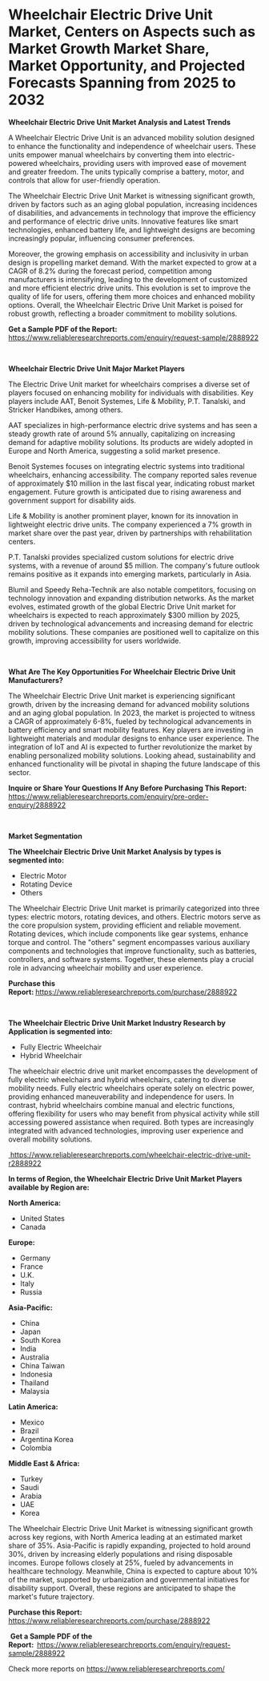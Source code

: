<p><h1>Wheelchair Electric Drive Unit Market, Centers on Aspects such as Market Growth Market Share, Market Opportunity, and Projected Forecasts Spanning from 2025 to 2032</h1></p><p><strong>Wheelchair Electric Drive Unit Market Analysis and Latest Trends</strong></p>
<p><p>A Wheelchair Electric Drive Unit is an advanced mobility solution designed to enhance the functionality and independence of wheelchair users. These units empower manual wheelchairs by converting them into electric-powered wheelchairs, providing users with improved ease of movement and greater freedom. The units typically comprise a battery, motor, and controls that allow for user-friendly operation.</p><p>The Wheelchair Electric Drive Unit Market is witnessing significant growth, driven by factors such as an aging global population, increasing incidences of disabilities, and advancements in technology that improve the efficiency and performance of electric drive units. Innovative features like smart technologies, enhanced battery life, and lightweight designs are becoming increasingly popular, influencing consumer preferences.</p><p>Moreover, the growing emphasis on accessibility and inclusivity in urban design is propelling market demand. With the market expected to grow at a CAGR of 8.2% during the forecast period, competition among manufacturers is intensifying, leading to the development of customized and more efficient electric drive units. This evolution is set to improve the quality of life for users, offering them more choices and enhanced mobility options. Overall, the Wheelchair Electric Drive Unit Market is poised for robust growth, reflecting a broader commitment to mobility solutions.</p></p>
<p><strong>Get a Sample PDF of the Report:&nbsp;</strong> <a href="https://www.reliableresearchreports.com/enquiry/request-sample/2888922?utm_campaign=2216&utm_medium=2&utm_source=Github&utm_content=ia&utm_term=14032025&utm_id=wheelchair-electric-drive-unit">https://www.reliableresearchreports.com/enquiry/request-sample/2888922</a></p>
<p>&nbsp;</p>
<p><strong>Wheelchair Electric Drive Unit Major Market Players</strong></p>
<p><p>The Electric Drive Unit market for wheelchairs comprises a diverse set of players focused on enhancing mobility for individuals with disabilities. Key players include AAT, Benoit Systemes, Life & Mobility, P.T. Tanalski, and Stricker Handbikes, among others. </p><p>AAT specializes in high-performance electric drive systems and has seen a steady growth rate of around 5% annually, capitalizing on increasing demand for adaptive mobility solutions. Its products are widely adopted in Europe and North America, suggesting a solid market presence.</p><p>Benoit Systemes focuses on integrating electric systems into traditional wheelchairs, enhancing accessibility. The company reported sales revenue of approximately $10 million in the last fiscal year, indicating robust market engagement. Future growth is anticipated due to rising awareness and government support for disability aids.</p><p>Life & Mobility is another prominent player, known for its innovation in lightweight electric drive units. The company experienced a 7% growth in market share over the past year, driven by partnerships with rehabilitation centers.</p><p>P.T. Tanalski provides specialized custom solutions for electric drive systems, with a revenue of around $5 million. The company's future outlook remains positive as it expands into emerging markets, particularly in Asia.</p><p>Blumil and Speedy Reha-Technik are also notable competitors, focusing on technology innovation and expanding distribution networks. As the market evolves, estimated growth of the global Electric Drive Unit market for wheelchairs is expected to reach approximately $300 million by 2025, driven by technological advancements and increasing demand for electric mobility solutions. These companies are positioned well to capitalize on this growth, improving accessibility for users worldwide.</p></p>
<p>&nbsp;</p>
<p><strong>What Are The Key Opportunities For Wheelchair Electric Drive Unit Manufacturers?</strong></p>
<p><p>The Wheelchair Electric Drive Unit market is experiencing significant growth, driven by the increasing demand for advanced mobility solutions and an aging global population. In 2023, the market is projected to witness a CAGR of approximately 6-8%, fueled by technological advancements in battery efficiency and smart mobility features. Key players are investing in lightweight materials and modular designs to enhance user experience. The integration of IoT and AI is expected to further revolutionize the market by enabling personalized mobility solutions. Looking ahead, sustainability and enhanced functionality will be pivotal in shaping the future landscape of this sector.</p></p>
<p><strong>Inquire or Share Your Questions If Any Before Purchasing This Report:</strong> <a href="https://www.reliableresearchreports.com/enquiry/pre-order-enquiry/2888922?utm_campaign=2216&utm_medium=2&utm_source=Github&utm_content=ia&utm_term=14032025&utm_id=wheelchair-electric-drive-unit">https://www.reliableresearchreports.com/enquiry/pre-order-enquiry/2888922</a></p>
<p>&nbsp;</p>
<p><strong>Market Segmentation</strong></p>
<p><strong>The Wheelchair Electric Drive Unit Market Analysis by types is segmented into:</strong></p>
<p><ul><li>Electric Motor</li><li>Rotating Device</li><li>Others</li></ul></p>
<p><p>The Wheelchair Electric Drive Unit market is primarily categorized into three types: electric motors, rotating devices, and others. Electric motors serve as the core propulsion system, providing efficient and reliable movement. Rotating devices, which include components like gear systems, enhance torque and control. The "others" segment encompasses various auxiliary components and technologies that improve functionality, such as batteries, controllers, and software systems. Together, these elements play a crucial role in advancing wheelchair mobility and user experience.</p></p>
<p><strong>Purchase this Report:&nbsp;</strong><a href="https://www.reliableresearchreports.com/purchase/2888922?utm_campaign=2216&utm_medium=2&utm_source=Github&utm_content=ia&utm_term=14032025&utm_id=wheelchair-electric-drive-unit">https://www.reliableresearchreports.com/purchase/2888922</a></p>
<p>&nbsp;</p>
<p><strong>The Wheelchair Electric Drive Unit Market Industry Research by Application is segmented into:</strong></p>
<p><ul><li>Fully Electric Wheelchair</li><li>Hybrid Wheelchair</li></ul></p>
<p><p>The wheelchair electric drive unit market encompasses the development of fully electric wheelchairs and hybrid wheelchairs, catering to diverse mobility needs. Fully electric wheelchairs operate solely on electric power, providing enhanced maneuverability and independence for users. In contrast, hybrid wheelchairs combine manual and electric functions, offering flexibility for users who may benefit from physical activity while still accessing powered assistance when required. Both types are increasingly integrated with advanced technologies, improving user experience and overall mobility solutions.</p></p>
<p><a href="https://www.reliableresearchreports.com/wheelchair-electric-drive-unit-r2888922?utm_campaign=2216&utm_medium=2&utm_source=Github&utm_content=ia&utm_term=14032025&utm_id=wheelchair-electric-drive-unit">&nbsp;https://www.reliableresearchreports.com/wheelchair-electric-drive-unit-r2888922</a></p>
<p><strong>In terms of Region, the Wheelchair Electric Drive Unit Market Players available by Region are:</strong></p>
<p>
    <p> <strong> North America: </strong>
        <ul>
            <li>United States</li>
            <li>Canada</li>
        </ul>
        </p> 
    <p> <strong> Europe: </strong>
        <ul>
            <li>Germany</li>
            <li>France</li>
            <li>U.K.</li>
            <li>Italy</li>
            <li>Russia</li>
        </ul>
        </p> 
    <p> <strong> Asia-Pacific: </strong>
        <ul>
            <li>China</li>
            <li>Japan</li>
            <li>South Korea</li>
            <li>India</li>
            <li>Australia</li>
            <li>China Taiwan</li>
            <li>Indonesia</li>
            <li>Thailand</li>
            <li>Malaysia</li>
        </ul>
        </p> 
    <p> <strong> Latin America: </strong>
        <ul>
            <li>Mexico</li>
            <li>Brazil</li>
            <li>Argentina Korea</li>
            <li>Colombia</li>
        </ul>
        </p> 
    <p> <strong> Middle East & Africa: </strong>
        <ul>
            <li>Turkey</li>
            <li>Saudi</li>
            <li>Arabia</li>
            <li>UAE</li>
            <li>Korea</li>
        </ul>
    </p>
    </p>
<p><p>The Wheelchair Electric Drive Unit Market is witnessing significant growth across key regions, with North America leading at an estimated market share of 35%. Asia-Pacific is rapidly expanding, projected to hold around 30%, driven by increasing elderly populations and rising disposable incomes. Europe follows closely at 25%, fueled by advancements in healthcare technology. Meanwhile, China is expected to capture about 10% of the market, supported by urbanization and governmental initiatives for disability support. Overall, these regions are anticipated to shape the market's future trajectory.</p></p>
<p><strong>Purchase this Report: </strong><a href="https://www.reliableresearchreports.com/purchase/2888922?utm_campaign=2216&utm_medium=2&utm_source=Github&utm_content=ia&utm_term=14032025&utm_id=wheelchair-electric-drive-unit">https://www.reliableresearchreports.com/purchase/2888922</a></p>
<p>&nbsp;<strong>Get a Sample PDF of the Report:&nbsp;&nbsp;</strong><a href="https://www.reliableresearchreports.com/enquiry/request-sample/2888922?utm_campaign=2216&utm_medium=2&utm_source=Github&utm_content=ia&utm_term=14032025&utm_id=wheelchair-electric-drive-unit">https://www.reliableresearchreports.com/enquiry/request-sample/2888922</a></p>
<p><strong></strong></p>
<p>Check more reports on <a href="https://www.reliableresearchreports.com/?utm_campaign=2216&utm_medium=2&utm_source=Github&utm_content=ia&utm_term=14032025&utm_id=wheelchair-electric-drive-unit">https://www.reliableresearchreports.com/</a></p>